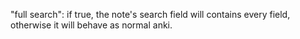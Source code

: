 "full search": if true, the note's search field will contains every field, otherwise it will behave as normal anki.